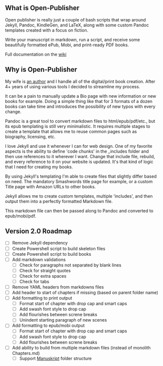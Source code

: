 ## What is Open-Publisher
Open publisher is really just a couple of bash scripts that wrap around Jekyll, Pandoc, KindleGen, and LaTeX, along with some custom Pandoc templates created with a focus on fiction.

Write your manuscript in markdown, run a script, and receive some beautifully formatted ePub, Mobi, and print-ready PDF books.

Full documentation on the [wiki](https://github.com/Blake-Eryx/Open-Publisher2/wiki)

## Why is Open-Publisher
My wife is [an author](https://www.backthatelfup.com) and I handle all of the digital/print book creation. After 4+ years of using various tools I decided to streamline my process.

It can be a pain to manually update a Bio page with new information or new books for example. Doing a simple thing like that for 3 formats of a dozen books can take time and introduces the possibility of new typos with every change.

Pandoc is a great tool to convert markdown files to html/epub/pdf/etc., but its epub templating is still very minimalistic. It requires multiple stages to create a template that allows me to reuse common pages such as biography, licensing, etc.

I love Jekyll and use it whenever I can for web design. One of my favorite aspects is the ability to define 'code chunks' in the _includes folder and then use references to it wherever I want. Change that include file, rebuild, and every reference to it on your website is updated. It's that kind of logic that I need for creating my books.

By using Jekyll's templating I'm able to create files that slightly differ based on need. The mandatory Smashwords title page for example, or a custom Title page with Amazon URLs to other books.

Jekyll allows me to create custom templates, multiple 'includes', and then output them into a perfectly formatted Markdown file.

This markdown file can then be passed along to Pandoc and converted to epub/mobi/pdf.

## Version 2.0 Roadmap

- [ ] Remove Jekyll dependency
- [ ] Create Powershell script to build skeleton files
- [ ] Create Powershell script to build books
- [ ] Add markdown validations
  - [ ] Check for paragraphs not separated by blank lines
  - [ ] Check for straight quotes
  - [ ] Check for extra spaces
  - [ ] Check for tabs
- [ ] Remove YAML headers from markdowns files
- [ ] Add header to start of chapters if missing (based on parent folder name)
- [ ] Add formatting to print output
  - [ ] Format start of chapter with drop cap and smart caps
  - [ ] Add swash font style to drop cap
  - [ ] Add flourishes between screne breaks
  - [ ] Unindent starting paragraph of new scenes
- [ ] Add formatting to epub/mobi output
  - [ ] Format start of chapter with drop cap and smart caps
  - [ ] Add swash font style to drop cap
  - [ ] Add flourishes between screne breaks
- [ ] Add ability to build from multiple markdown files (instead of monolith Chapters.md)
  - [ ] Support [Manuskript](https://github.com/olivierkes/manuskript) folder structure
